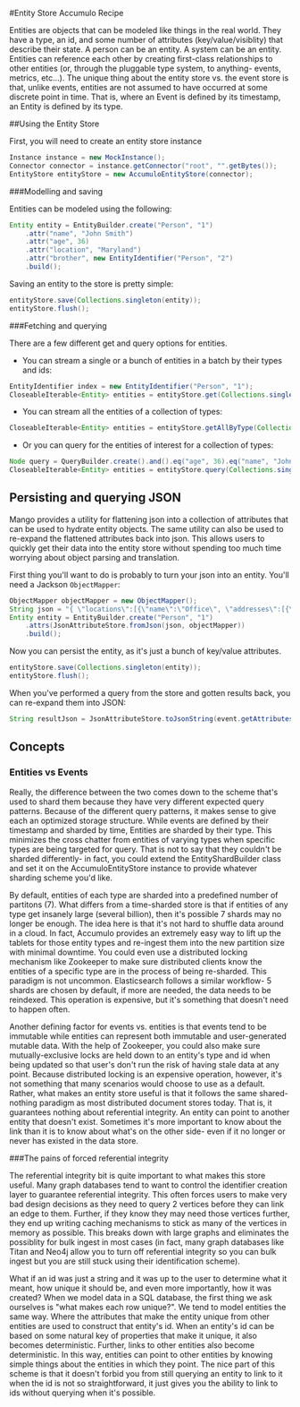 #Entity Store Accumulo Recipe

Entities are objects that can be modeled like things in the real world. They have a type, an id, and some number of attributes (key/value/visiblity) that describe their state. A person can be an entity. A system can be an entity. Entities can reference each other by creating first-class relationships to other entities (or, through the pluggable type system, to anything- events, metrics, etc...). The unique thing about the entity store vs. the event store is that, unlike events, entities are not assumed to have occurred at some discrete point in time. That is, where an Event is defined by its timestamp, an Entity is defined by its type.

##Using the Entity Store

First, you will need to create an entity store instance
```java
Instance instance = new MockInstance();
Connector connector = instance.getConnector("root", "".getBytes());
EntityStore entityStore = new AccumuloEntityStore(connector);
```

###Modelling and saving

Entities can be modeled using the following:
```java
Entity entity = EntityBuilder.create("Person", "1")
    .attr("name", "John Smith")
    .attr("age", 36)
    .attr("location", "Maryland")
    .attr("brother", new EntityIdentifier("Person", "2")
    .build();
```

Saving an entity to the store is pretty simple:
```java
entityStore.save(Collections.singleton(entity));
entityStore.flush();
```

###Fetching and querying

There are a few different get and query options for entities. 

- You can stream a single or a bunch of entities in a batch by their types and ids:
```java
EntityIdentifier index = new EntityIdentifier("Person", "1");
CloseableIterable<Entity> entities = entityStore.get(Collections.singleton(index), Auths.EMPTY);
```

- You can stream all the entities of a collection of types:
```java
CloseableIterable<Entity> entities = entityStore.getAllByType(Collections.singleton("Person"), Auths.EMPTY);
```

- Or you can query for the entities of interest for a collection of types:
```java
Node query = QueryBuilder.create().and().eq("age", 36).eq("name", "John Smith").end().build();
CloseableIterable<Entity> entities = entityStore.query(Collections.singleton("Person"), query, Auths.EMPTY);
```


## Persisting and querying JSON

Mango provides a utility for flattening json into a collection of attributes that can be used to hydrate entity objects. The same utility can also be used to re-expand the flattened attributes back into json. This allows users to quickly get their data into the entity store without spending too much time worrying about object parsing and translation.

First thing you'll want to do is probably to turn your json into an entity. You'll need a Jackson ```ObjectMapper```:
```java
ObjectMapper objectMapper = new ObjectMapper();
String json = "{ \"locations\":[{\"name\":\"Office\", \"addresses\":[{\"number\":1234,\"street\":{\"name\":\"BlahBlah Lane\"}}]}]}}";
Entity entity = EntityBuilder.create("Person", "1")
    .attrs(JsonAttributeStore.fromJson(json, objectMapper))
    .build();
```

Now you can persist the entity, as it's just a bunch of key/value attributes.
```java
entityStore.save(Collections.singleton(entity));
entityStore.flush();
```

When you've performed a query from the store and gotten results back, you can re-expand them into JSON:
```java
String resultJson = JsonAttributeStore.toJsonString(event.getAttributes(), objectMapper);
```

## Concepts

### Entities vs Events

Really, the difference between the two comes down to the scheme that's used to shard them because they have very different expected query patterns. Because of the different query patterns, it makes sense to give each an optimized storage structure. While events are defined by their timestamp and sharded by time, Entities are sharded by their type. This minimizes the cross chatter from entities of varying types when specific types are being targeted for query. That is not to say that they couldn't be sharded differently- in fact, you could extend the EntityShardBuilder class and set it on the AccumuloEntityStore instance to provide whatever sharding scheme you'd like. 

By default, entities of each type are sharded into a predefined number of partitons (7). What differs from a time-sharded store is that if entities of any type get insanely large (several billion), then it's possible 7 shards may no longer be enough. The idea here is that it's not hard to shuffle data around in a cloud. In fact, Accumulo provides an extremely easy way to lift up the tablets for those entity types and re-ingest them into the new partition size with minimal downtime. You could even use a distributed locking mechanism like Zookeeper to make sure distributed clients know the entities of a specific type are in the process of being re-sharded. This paradigm is not uncommon. Elasticsearch follows a similar workflow- 5 shards are chosen by default, if more are needed, the data needs to be reindexed. This operation is expensive, but it's something that doesn't need to happen often.

Another defining factor for events vs. entities is that events tend to be immutable while entities can represent both immutable and user-generated mutable data. With the help of Zookeeper, you could also make sure mutually-exclusive locks are held down to an entity's type and id when being updated so that user's don't run the risk of having stale data at any point. Because distributed locking is an expensive operation, however, it's not something that many scenarios would choose to use as a default. Rather, what makes an entity store useful is that it follows the same shared-nothing paradigm as most distributed document stores today. That is, it guarantees nothing about referential integrity. An entity can point to another entity that doesn't exist. Sometimes it's more important to know about the link than it is to know about what's on the other side- even if it no longer or never has existed in the data store.


###The pains of forced referential integrity

The referential integrity bit is quite important to what makes this store useful. Many graph databases tend to want to control the identifier creation layer to guarantee referential integrity. This often forces users to make very bad design decisions as they need to query 2 vertices before they can link an edge to them. Further, if they know they may need those vertices further, they end up writing caching mechanisms to stick as many of the vertices in memory as possible. This breaks down with large graphs and eliminates the possiblity for bulk ingest in most cases (in fact, many graph databases like Titan and Neo4j allow you to turn off referential integrity so you can bulk ingest but you are still stuck using their identification scheme).

What if an id was just a string and it was up to the user to determine what it meant, how unique it should be, and even more importantly, how it was created? When we model data in a SQL database, the first thing we ask ourselves is "what makes each row unique?". We tend to model entities the same way. Where the attributes that make the entity unique from other entities are used to construct that entity's id. When an entity's id can be based on some natural key of properties that make it unique, it also becomes deterministic. Further, links to other entities also become deterministic. In this way, entities can point to other entities by knowing simple things about the entities in which they point. The nice part of this scheme is that it doesn't forbid you from still querying an entity to link to it when the id is not so straightforward, it just gives you the ability to link to ids without querying when it's possible.

